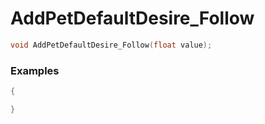# AddPetDefaultDesire_Follow

```cpp - C++
void AddPetDefaultDesire_Follow(float value);
```

### Examples
```cpp - C++
{

}
```
